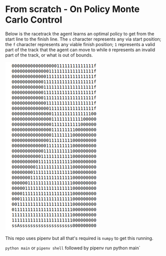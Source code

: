 # From scratch - On Policy Monte Carlo Control

Below is the racetrack the agent learns an optimal policy to get from the start line to the finish line. The `s` character represents any via start position; the `f` character represents any viable finish position; `1` represents a valid part of the track that the agent can move to while `0` represents an invalid part of the track, or what is out of bounds.
	
![Alt text](/screenshots/optimalrun1.gif)

This repo uses pipenv but all that's required is `numpy` to get this running.

`python main` or `pipenv shell` followed by pipenv run python main`
